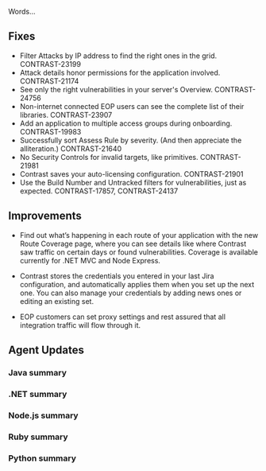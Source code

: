<!--
title: "Contrast 3.5.4 - July 2018"
description: "Contrast 3.5.4 July 2018"
tags: "3.5.4 July Release Notes"
-->

Words...

## Fixes

* Filter Attacks by IP address to find the right ones in the grid. CONTRAST-23199
* Attack details honor permissions for the application involved. CONTRAST-21174
* See only the right vulnerabilities in your server's Overview. CONTRAST-24756
* Non-internet connected EOP users can see the complete list of their libraries. CONTRAST-23907
* Add an application to multiple access groups during onboarding. CONTRAST-19983
* Successfully sort Assess Rule by severity. (And then appreciate the alliteration.) CONTRAST-21640
* No Security Controls for invalid targets, like primitives. CONTRAST-21981
* Contrast saves your auto-licensing configuration. CONTRAST-21901
* Use the Build Number and Untracked filters for vulnerabilities, just as expected. CONTRAST-17857, CONTRAST-24137

## Improvements

* Find out what’s happening in each route of your application with the new Route Coverage page, where you can see details like where Contrast saw traffic on certain days or found vulnerabilities. Coverage is available currently for .NET MVC and Node Express. 

* Contrast stores the credentials you entered in your last Jira configuration, and automatically applies them when you set up the next one. You can also manage your credentials by adding news ones or editing an existing set.

* EOP customers can set proxy settings and rest assured that all integration traffic will flow through it.

## Agent Updates

### Java summary 


### .NET summary 


### Node.js summary 


### Ruby summary 


### Python summary



